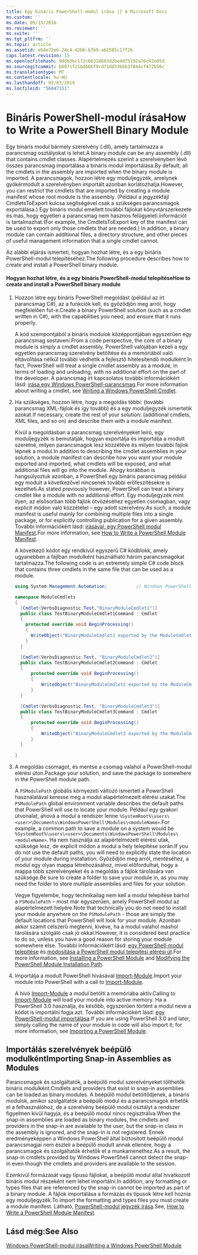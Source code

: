 ```yaml
---
title: Egy bináris PowerShell-modul írása |} A Microsoft Docs
ms.custom: ''
ms.date: 09/13/2016
ms.reviewer: ''
ms.suite: ''
ms.tgt_pltfrm: ''
ms.topic: article
ms.assetid: eb4e72e6-24c4-42b6-b7b9-a62585c17f26
caps.latest.revision: 15
ms.openlocfilehash: 9ddb3bc172c66314603d2be4df5192a76c92e05d
ms.sourcegitcommit: b6871f21bd666f9cd71dd336bb3f844cf472b56c
ms.translationtype: MT
ms.contentlocale: hu-HU
ms.lasthandoff: 02/03/2019
ms.locfileid: "56847151"
---
```

# <a name="how-to-write-a-powershell-binary-module"></a><span data-ttu-id="ee6bc-102">Bináris PowerShell-modul írása</span><span class="sxs-lookup"><span data-stu-id="ee6bc-102">How to Write a PowerShell Binary Module</span></span>

<span data-ttu-id="ee6bc-103">Egy bináris modul bármely szerelvény (.dll), amely tartalmazza a parancsmag osztályokat is lehet.</span><span class="sxs-lookup"><span data-stu-id="ee6bc-103">A binary module can be any assembly (.dll) that contains cmdlet classes.</span></span> <span data-ttu-id="ee6bc-104">Alapértelmezés szerint a szerelvényben lévő összes parancsmag importálása a bináris modul importálása.</span><span class="sxs-lookup"><span data-stu-id="ee6bc-104">By default, all the cmdlets in the assembly are imported when the binary module is imported.</span></span> <span data-ttu-id="ee6bc-105">A parancsmagok, hozzon létre egy moduljegyzék, amelynek gyökérmodult a szerelvényben importált azonban korlátozhatja.</span><span class="sxs-lookup"><span data-stu-id="ee6bc-105">However, you can restrict the cmdlets that are imported by creating a module manifest whose root module is the assembly.</span></span> <span data-ttu-id="ee6bc-106">(Például a jegyzékfájl CmdletsToExport kulcsa segítségével csak a szükséges parancsmagok exportálása.) Egy bináris modul emellett további fájlokat könyvtárszerkezete és más, hogy egyetlen a parancsmag nem hasznos felügyeleti információt is tartalmazhat.</span><span class="sxs-lookup"><span data-stu-id="ee6bc-106">(For example, the CmdletsToExport key of the manifest can be used to export only those cmdlets that are needed.) In addition, a binary module can contain additional files, a directory structure, and other pieces of useful management information that a single cmdlet cannot.</span></span>

<span data-ttu-id="ee6bc-107">Az alábbi eljárás ismerteti, hogyan hozhat létre, és a egy bináris PowerShell-modul telepítéséhez.</span><span class="sxs-lookup"><span data-stu-id="ee6bc-107">The following procedure describes how to create and install a PowerShell binary module.</span></span>

#### <a name="how-to-create-and-install-a-powershell-binary-module"></a><span data-ttu-id="ee6bc-108">Hogyan hozhat létre, és a egy bináris PowerShell-modul telepítése</span><span class="sxs-lookup"><span data-stu-id="ee6bc-108">How to create and install a PowerShell binary module</span></span>

1. <span data-ttu-id="ee6bc-109">Hozzon létre egy bináris PowerShell megoldást (például az írt parancsmag C#), az a funkciók kell, és győződjön meg arról, hogy megfelelően fut-e.</span><span class="sxs-lookup"><span data-stu-id="ee6bc-109">Create a binary PowerShell solution (such as a cmdlet written in C#), with the capabilities you need, and ensure that it runs properly.</span></span>

   <span data-ttu-id="ee6bc-110">A kód szempontjából a bináris modulok középpontjában egyszerűen egy parancsmag sestavení.</span><span class="sxs-lookup"><span data-stu-id="ee6bc-110">From a code perspective, the core of a binary module is simply a cmdlet assembly.</span></span> <span data-ttu-id="ee6bc-111">PowerShell valójában kezeli a egy egyetlen parancsmag szerelvény betöltése és a memóriából való eltávolítása nélkül további védhetik a fejlesztő hitelesítendő modulként.</span><span class="sxs-lookup"><span data-stu-id="ee6bc-111">In fact, PowerShell will treat a single cmdlet assembly as a module, in terms of loading and unloading, with no additional effort on the part of the developer.</span></span> <span data-ttu-id="ee6bc-112">A parancsmag írt kapcsolatos további információkért lásd: [írása egy Windows PowerShell-parancsmag](../cmdlet/writing-a-windows-powershell-cmdlet.md).</span><span class="sxs-lookup"><span data-stu-id="ee6bc-112">For more information about writing a cmdlet, see [Writing a Windows PowerShell Cmdlet](../cmdlet/writing-a-windows-powershell-cmdlet.md).</span></span>

2. <span data-ttu-id="ee6bc-113">Ha szükséges, hozzon létre, hogy a megoldás többi: (további parancsmag XML-fájlok és így tovább) és a egy moduljegyzék ismertetik azokat.</span><span class="sxs-lookup"><span data-stu-id="ee6bc-113">If necessary, create the rest of your solution: (additional cmdlets, XML files, and so on) and describe them with a module manifest.</span></span>

   <span data-ttu-id="ee6bc-114">Kívül a megoldásban a parancsmag szerelvényeket leíró, egy moduljegyzék is bemutatják, hogyan exportálja és importálja a modult szeretné, milyen parancsmagok lesz közzétéve és milyen további fájlok lépnek a modul.</span><span class="sxs-lookup"><span data-stu-id="ee6bc-114">In addition to describing the cmdlet assemblies in your solution, a module manifest can describe how you want your module exported and imported, what cmdlets will be exposed, and what additional files will go into the module.</span></span> <span data-ttu-id="ee6bc-115">Ahogy korábban is hangsúlyoztuk azonban, a PowerShell egy bináris parancsmag például egy modult a következővel nincsenek további erőfeszítésekre is kezelheti.</span><span class="sxs-lookup"><span data-stu-id="ee6bc-115">As stated previously however, PowerShell can treat a binary cmdlet like a module with no additional effort.</span></span> <span data-ttu-id="ee6bc-116">Egy moduljegyzék mint ilyen, az elsősorban több fájlok ötvözéséhez egyetlen csomagban, vagy explicit módon való közzététel – egy adott szerelvény.</span><span class="sxs-lookup"><span data-stu-id="ee6bc-116">As such, a module manifest is useful mainly for combining multiple files into a single package, or for explicitly controlling publication for a given assembly.</span></span> <span data-ttu-id="ee6bc-117">További információkért lásd: [írásával, egy PowerShell modul Manifest](http://msdn.microsoft.com/en-us/abe4c24b-e64e-4a61-81d5-18c4fceba0b6).</span><span class="sxs-lookup"><span data-stu-id="ee6bc-117">For more information, see [How to Write a PowerShell Module Manifest](http://msdn.microsoft.com/en-us/abe4c24b-e64e-4a61-81d5-18c4fceba0b6).</span></span>

   <span data-ttu-id="ee6bc-118">A következő kódot egy rendkívül egyszerű C# kódblokk, amely ugyanebben a fájlban modulként használható három parancsmagokat tartalmazza.</span><span class="sxs-lookup"><span data-stu-id="ee6bc-118">The following code is an extremely simple C# code block that contains three cmdlets in the same file that can be used as a module.</span></span>

   ```csharp
   using System.Management.Automation;           // Windows PowerShell namespace.

   namespace ModuleCmdlets
   {
     [Cmdlet(VerbsDiagnostic.Test,"BinaryModuleCmdlet1")]
     public class TestBinaryModuleCmdlet1Command : Cmdlet
     {
       protected override void BeginProcessing()
       {
         WriteObject("BinaryModuleCmdlet1 exported by the ModuleCmdlets module.");
       }
     }

     [Cmdlet(VerbsDiagnostic.Test, "BinaryModuleCmdlet2")]
     public class TestBinaryModuleCmdlet2Command : Cmdlet
     {
         protected override void BeginProcessing()
         {
             WriteObject("BinaryModuleCmdlet2 exported by the ModuleCmdlets module.");
         }
     }

     [Cmdlet(VerbsDiagnostic.Test, "BinaryModuleCmdlet3")]
     public class TestBinaryModuleCmdlet3Command : Cmdlet
     {
         protected override void BeginProcessing()
         {
             WriteObject("BinaryModuleCmdlet3 exported by the ModuleCmdlets module.");
         }
     }

   }
   ```

3. <span data-ttu-id="ee6bc-119">A megoldás csomagot, és mentse a csomag valahol a PowerShell-modul elérési úton.</span><span class="sxs-lookup"><span data-stu-id="ee6bc-119">Package your solution, and save the package to somewhere in the PowerShell module path.</span></span>

   <span data-ttu-id="ee6bc-120">A `PSModulePath` globális környezeti változó ismerteti a PowerShell használatával keresse meg a modul alapértelmezett elérési utakat.</span><span class="sxs-lookup"><span data-stu-id="ee6bc-120">The `PSModulePath` global environment variable describes the default paths that PowerShell will use to locate your module.</span></span> <span data-ttu-id="ee6bc-121">Például egy gyakori útvonalat, ahová a modul a rendszer lenne `%SystemRoot%\users\<user>\Documents\WindowsPowerShell\Modules\<moduleName>`.</span><span class="sxs-lookup"><span data-stu-id="ee6bc-121">For example, a common path to save a module on a system would be `%SystemRoot%\users\<user>\Documents\WindowsPowerShell\Modules\<moduleName>`.</span></span> <span data-ttu-id="ee6bc-122">Ha nem használja az alapértelmezett elérési utak, szüksége lesz, de explicit módon a modul a hely telepítése során.</span><span class="sxs-lookup"><span data-stu-id="ee6bc-122">If you do not use the default paths, you will need to explicitly state the location of your module during installation.</span></span> <span data-ttu-id="ee6bc-123">Győződjön meg arról, mentéséhez, a modul egy olyan mappa létrehozásához, mivel előfordulhat, hogy a mappa több szerelvényeket és a megoldás a fájlok tárolására van szüksége.</span><span class="sxs-lookup"><span data-stu-id="ee6bc-123">Be sure to create a folder to save your module in, as you may need the folder to store multiple assemblies and files for your solution.</span></span>

   <span data-ttu-id="ee6bc-124">Vegye figyelembe, hogy technikailag nem kell a modul telepítése bárhol a `PSModulePath` – most már egyszerűen, amely PowerShell modul az alapértelmezett helyére.</span><span class="sxs-lookup"><span data-stu-id="ee6bc-124">Note that technically you do not need to install your module anywhere on the `PSModulePath` - those are simply the default locations that PowerShell will look for your module.</span></span> <span data-ttu-id="ee6bc-125">Azonban akkor számít célszerű megtenni, kivéve, ha a modul valahol máshol tárolására szolgáló csak jó okkal.</span><span class="sxs-lookup"><span data-stu-id="ee6bc-125">However, it is considered best practice to do so, unless you have a good reason for storing your module somewhere else.</span></span> <span data-ttu-id="ee6bc-126">További információkért lásd: [egy PowerShell-modul telepítése](./installing-a-powershell-module.md) és [módosítása a PowerShell modul telepítési elérési út](./modifying-the-psmodulepath-installation-path.md).</span><span class="sxs-lookup"><span data-stu-id="ee6bc-126">For more information, see [Installing a PowerShell Module](./installing-a-powershell-module.md) and [Modifying the PowerShell Module Installation Path](./modifying-the-psmodulepath-installation-path.md).</span></span>

4. <span data-ttu-id="ee6bc-127">Importálja a modult PowerShell hívásával [Import-Module](/powershell/module/Microsoft.PowerShell.Core/Import-Module).</span><span class="sxs-lookup"><span data-stu-id="ee6bc-127">Import your module into PowerShell with a call to [Import-Module](/powershell/module/Microsoft.PowerShell.Core/Import-Module).</span></span>

   <span data-ttu-id="ee6bc-128">A hívó [Import-Module](/powershell/module/Microsoft.PowerShell.Core/Import-Module) a modul betölti a memóriába aktív.</span><span class="sxs-lookup"><span data-stu-id="ee6bc-128">Calling to [Import-Module](/powershell/module/Microsoft.PowerShell.Core/Import-Module) will load your module into active memory.</span></span> <span data-ttu-id="ee6bc-129">Ha a PowerShell 3.0 használja, és később, egyszerűen történt a modul neve a kódot is importálni fogja azt. További információkért lásd: [egy PowerShell-modul importálása](./importing-a-powershell-module.md).</span><span class="sxs-lookup"><span data-stu-id="ee6bc-129">If you are using PowerShell 3.0 and later, simply calling the name of your module in code will also import it; for more information, see [Importing a PowerShell Module](./importing-a-powershell-module.md).</span></span>

## <a name="importing-snap-in-assemblies-as-modules"></a><span data-ttu-id="ee6bc-130">Importálás szerelvények beépülő modulként</span><span class="sxs-lookup"><span data-stu-id="ee6bc-130">Importing Snap-in Assemblies as Modules</span></span>

<span data-ttu-id="ee6bc-131">Parancsmagok és szolgáltatók, a beépülő modul szerelvényeket tölthetők bináris modulként.</span><span class="sxs-lookup"><span data-stu-id="ee6bc-131">Cmdlets and providers that exist in snap-in assemblies can be loaded as binary modules.</span></span> <span data-ttu-id="ee6bc-132">A beépülő modul betöltődjenek, a bináris modulok, amikor szolgáltatók a beépülő modul és a parancsmagok érhetők el a felhasználóhoz, de a szerelvény beépülő modul osztályt a rendszer figyelmen kívül hagyja, és a beépülő modul nincs regisztrálva.</span><span class="sxs-lookup"><span data-stu-id="ee6bc-132">When the snap-in assemblies are loaded as binary modules, the cmdlets and providers in the snap-in are available to the user, but the snap-in class in the assembly is ignored, and the snap-in is not registered.</span></span> <span data-ttu-id="ee6bc-133">Ennek eredményeképpen a Windows PowerShell által biztosított beépülő modul parancsmagjai nem észleli a beépülő modult annak ellenére, hogy a parancsmagok és szolgáltatók érhetők el a munkamenethez.</span><span class="sxs-lookup"><span data-stu-id="ee6bc-133">As a result, the snap-in cmdlets provided by Windows PowerShell cannot detect the snap-in even though the cmdlets and providers are available to the session.</span></span>

<span data-ttu-id="ee6bc-134">Ezenkívül formázását vagy típusú fájlokat, a beépülő modul által hivatkozott bináris modul részeként nem lehet importálni.</span><span class="sxs-lookup"><span data-stu-id="ee6bc-134">In addition, any formatting or types files that are referenced by the snap-in cannot be imported as part of a binary module.</span></span> <span data-ttu-id="ee6bc-135">A fájlok importálása a formázás és típusok létre kell hoznia egy moduljegyzék.</span><span class="sxs-lookup"><span data-stu-id="ee6bc-135">To import the formatting and types files you must create a module manifest.</span></span> <span data-ttu-id="ee6bc-136">Látható, [PowerShell-modul jegyzék írása](http://msdn.microsoft.com/en-us/abe4c24b-e64e-4a61-81d5-18c4fceba0b6).</span><span class="sxs-lookup"><span data-stu-id="ee6bc-136">See, [How to Write a PowerShell Module Manifest](http://msdn.microsoft.com/en-us/abe4c24b-e64e-4a61-81d5-18c4fceba0b6).</span></span>

## <a name="see-also"></a><span data-ttu-id="ee6bc-137">Lásd még:</span><span class="sxs-lookup"><span data-stu-id="ee6bc-137">See Also</span></span>

[<span data-ttu-id="ee6bc-138">Windows PowerShell-modul írása</span><span class="sxs-lookup"><span data-stu-id="ee6bc-138">Writing a Windows PowerShell Module</span></span>](./writing-a-windows-powershell-module.md)
